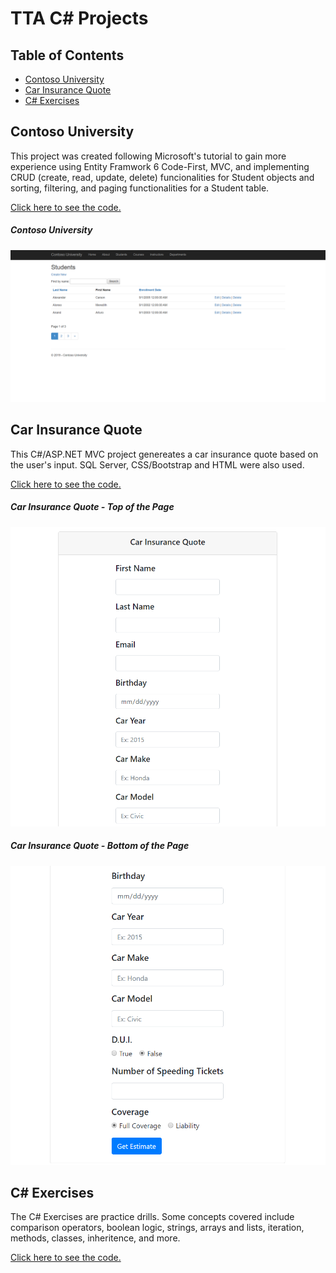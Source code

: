 # TTA C# Projects
## Table of Contents
- [Contoso University](#contoso-university)
- [Car Insurance Quote](#car-insurance-quote)
- [C# Exercises](#c-exercises)

## Contoso University
This project was created following Microsoft's tutorial to gain more experience using Entity Framwork 6 Code-First, MVC, and implementing CRUD (create, read, update, delete) funcionalities for Student objects and sorting, filtering, and paging functionalities for a Student table.

[Click here to see the code.](https://github.com/rbmanez/TTA-C-Sharp-Projects/tree/master/ContosoUniversity/ContosoUniversity)

##### Contoso University
![screenshot](screenshots/pic1.png)

## Car Insurance Quote
This C#/ASP.NET MVC project genereates a car insurance quote based on the user's input. SQL Server, CSS/Bootstrap and HTML were also used.

[Click here to see the code.](https://github.com/rbmanez/TTA-C-Sharp-Projects/tree/master/CarInsuranceQuote)

##### Car Insurance Quote - Top of the Page
![screenshot](screenshots/pic2.png)

##### Car Insurance Quote - Bottom of the Page
![screenshot](screenshots/pic3.png)

## C# Exercises
The C# Exercises are practice drills. Some concepts covered include comparison operators, boolean logic, strings, arrays and lists, iteration, methods, classes, inheritence, and more.

[Click here to see the code.](https://github.com/rbmanez/TTA-C-Sharp-Projects/tree/master/C-Sharp-Exercises)

